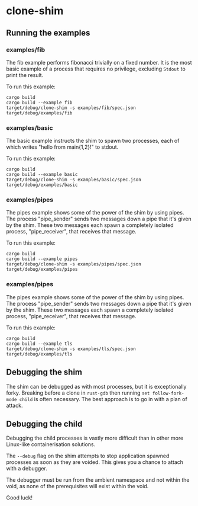 # clone-shim

## Running the examples

### examples/fib

The fib example performs fibonacci trivially on a fixed number. It is the most basic example of a process that requires no privilege, excluding `Stdout` to print the result.

To run this example:

    cargo build
    cargo build --example fib
    target/debug/clone-shim -s examples/fib/spec.json target/debug/examples/fib

### examples/basic

The basic example instructs the shim to spawn two processes, each of which writes "hello from main{1,2}!" to stdout.

To run this example:

    cargo build
    cargo build --example basic
    target/debug/clone-shim -s examples/basic/spec.json target/debug/examples/basic

### examples/pipes

The pipes example shows some of the power of the shim by using pipes. The process "pipe_sender" sends two messages down a pipe that it's given by the shim. These two messages each spawn a completely isolated process, "pipe_receiver", that receives that message.

To run this example:

    cargo build
    cargo build --example pipes
    target/debug/clone-shim -s examples/pipes/spec.json target/debug/examples/pipes

### examples/pipes

The pipes example shows some of the power of the shim by using pipes. The process "pipe_sender" sends two messages down a pipe that it's given by the shim. These two messages each spawn a completely isolated process, "pipe_receiver", that receives that message.

To run this example:

    cargo build
    cargo build --example tls
    target/debug/clone-shim -s examples/tls/spec.json target/debug/examples/tls

## Debugging the shim

The shim can be debugged as with most processes, but it is exceptionally forky. Breaking before a clone in `rust-gdb` then running `set follow-fork-mode child` is often necessary. The best approach is to go in with a plan of attack.

## Debugging the child

Debugging the child processes is vastly more difficult than in other more Linux-like containerisation solutions.

The `--debug` flag on the shim attempts to stop application spawned processes as soon as they are voided. This gives you a chance to attach with a debugger.

The debugger must be run from the ambient namespace and not within the void, as none of the prerequisites will exist within the void.

Good luck!

